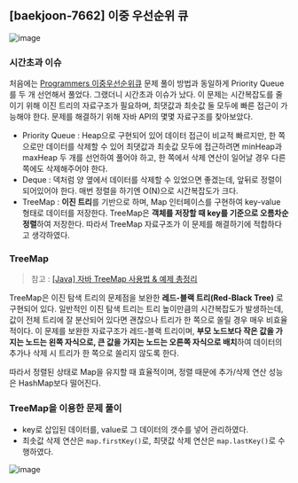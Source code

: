 ## [baekjoon-7662] 이중 우선순위 큐

![image](https://user-images.githubusercontent.com/22045163/106899240-798c4f00-6738-11eb-99fc-63786373bf24.png)

### 시간초과 이슈

처음에는 [Programmers 이중우선순위큐](../prg42628) 문제 풀이 방법과 동일하게 Priority Queue를 두 개 선언해서 풀었다. 
그랬더니 시간초과 이슈가 났다. 이 문제는 시간복잡도를 줄이기 위해 이진 트리의 자료구조가 필요하며, 최댓값과 최솟값 둘 모두에 
빠른 접근이 가능해야 한다. 문제를 해결하기 위해 자바 API의 몇몇 자료구조를 찾아보았다.

- Priority Queue : Heap으로 구현되어 있어 데이터 접근이 비교적 빠르지만, 한 쪽으로만 데이터를 삭제할 수 있어 
  최댓값과 최솟값 모두에 접근하려면 minHeap과 maxHeap 두 개를 선언하여 풀어야 하고, 한 쪽에서 삭제 연산이 일어날 경우 
  다른 쪽에도 삭제해주어야 한다.
- Deque : 덱처럼 양 옆에서 데이터를 삭제할 수 있었으면 좋겠는데, 앞뒤로 정렬이 되어있어야 한다. 
  매번 정렬을 하기엔 O(N)으로 시간복잡도가 크다.
- TreeMap : **이진 트리**를 기반으로 하며, Map 인터페이스를 구현하여 key-value 형태로 데이터를 저장한다. 
  TreeMap은 **객체를 저장할 때 key를 기준으로 오름차순 정렬**하여 저장한다. 따라서 TreeMap 자료구조가 
  이 문제를 해결하기에 적합하다고 생각하였다.
  
### TreeMap

> 참고 : [[Java] 자바 TreeMap 사용법 & 예제 총정리](https://coding-factory.tistory.com/557)

TreeMap은 이진 탐색 트리의 문제점을 보완한 **레드-블랙 트리(Red-Black Tree)** 로 구현되어 있다. 
일반적인 이진 탐색 트리는 트리 높이만큼의 시간복잡도가 발생하는데, 값이 전체 트리에 잘 분산되어 있다면 괜찮으나 
트리가 한 쪽으로 쏠릴 경우 매우 비효율적이다. 이 문제를 보완한 자료구조가 레드-블랙 트리이며, 
**부모 노드보다 작은 값을 가지는 노드는 왼쪽 자식으로, 큰 값을 가지는 노드는 오른쪽 자식으로 배치**하여 
데이터의 추가나 삭제 시 트리가 한 쪽으로 쏠리지 않도록 한다.

따라서 정렬된 상태로 Map을 유지할 때 효율적이며, 정렬 때문에 추가/삭제 연산 성능은 HashMap보다 떨어진다.

### TreeMap을 이용한 문제 풀이

- key로 삽입된 데이터를, value로 그 데이터의 갯수를 넣어 관리하였다. 
- 최솟값 삭제 연산은 `map.firstKey()`로, 최댓값 삭제 연산은 `map.lastKey()`로 수행하였다.

![image](https://user-images.githubusercontent.com/22045163/106903495-66c84900-673d-11eb-8169-ae265360b6c9.png)
